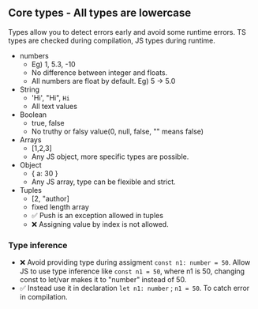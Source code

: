 ## Core types - All types are lowercase
Types allow you to detect errors early and avoid some runtime errors.
TS types are checked during compilation, JS types during runtime.
- numbers
    - Eg) 1, 5.3, -10 
    - No difference between integer and floats.
    - All numbers are float by default. Eg) 5 -> 5.0
- String 
    - 'Hi', "Hi", `Hi`
    - All text values
- Boolean
    - true, false
    - No truthy or falsy value(0, null, false, "" means false)
- Arrays
    - [1,2,3]
    - Any JS object, more specific types are possible.
- Object
    - { a: 30 }
    - Any JS array, type can be flexible and strict.
- Tuples
    - [2, "author]
    - fixed length array
    - ✅ Push is an exception allowed in tuples
    - ❌ Assigning value by index is not allowed.
### Type inference
- ❌ Avoid providing type during assigment `const n1: number = 50`. Allow JS to use type inference like `const n1 = 50`, where n1 is 50, changing const to let/var makes it to "number" instead of 50.
-  ✅ Instead use it in declaration `let n1: number` ; `n1 = 50`. To catch error in compilation.
